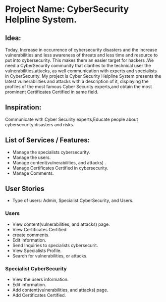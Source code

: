 # Project Name: CyberSecurity Helpline System.

## Idea:
Today, Increase in occurrence of cybersecurity disasters and the increase  vulnerabilities and less awareness of threats and less time and resource to put into cybersecurity. This makes them an easier target for hackers .We need a CyberSecurity  community that clarifies to the technical user the vulnerabilities,attacks, as well  communication with experts and specialists in CyberSecurity. My project is Cyber Security Helpline System presents the latest vulnerabilities and attacks with a description of it, displaying the profiles of the most famous Cyber Security experts,and obtain the most prominent Certificates Certified in same field.


## Inspiration:
Communicate with Cyber Security  experts,Educate people about  cybersecurity disasters and risks.


## List of Services / Features:

- Manage the specialists cybersecurity.
- Manage the users.
- Manage content(vulnerabilities, and attacks) .
- Manage Certificates Certified in cybersecurity.
- Manage Comments. 


## User Stories
- Type of users: Admin, Specialist CyberSecurity, and Users.


### Users

- View content(vulnerabilities, and attacks) page.
- View Certificates Certified
- create comments.
- Edit information.
- Send Inquiries to specialists cybersecurit.
- View Specialists Profile.
- Search for vulnerabilities, or attacks.

### Specialist CyberSecurity

- View the users information.
- Edit information.
- Add content(vulnerabilities, and attacks) page.
- Add Certificates Certified.

